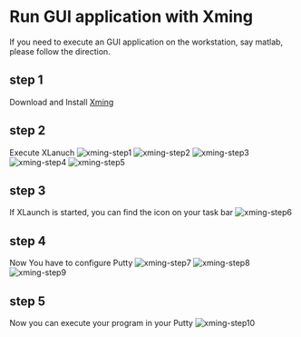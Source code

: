 # Run GUI application with Xming

If you need to execute an GUI application on the workstation, say matlab, please follow the direction.

## step 1
Download and Install [Xming](https://sourceforge.net/projects/xming/)
## step 2
Execute XLanuch
![xming-step1](https://drive.google.com/uc?export=download&id=17__JI6mSTtOpcS-WY6y5MHMhI_9C38g-)
![xming-step2](https://drive.google.com/uc?export=download&id=1-BtNwTlNRyOyR5QFmAEKSO_MHf2h4C_E)
![xming-step3](https://drive.google.com/uc?export=download&id=1RXmhNaXod9WCRWphGEwI4kiq-JJPunvS)
![xming-step4](https://drive.google.com/uc?export=download&id=17VwDuoGGH_2H8wrQCbo6iXf8Emo9y2bM)
![xming-step5](https://drive.google.com/uc?export=download&id=1T-heNE2IvXf6eN977t8Es_NBf-t41M4F)
## step 3
If XLaunch is started, you can find the icon on your task bar
![xming-step6](https://drive.google.com/uc?export=download&id=14hVCNu-XqJsFDzZ6qMrV1AIbHkLpjmfX)
## step 4
Now You have to configure Putty
![xming-step7](https://drive.google.com/uc?export=download&id=1wQ052yVWP24lbGk3HqS3AhaeJuDMCpmZ)
![xming-step8](https://drive.google.com/uc?export=download&id=1nEfp2iqwNJIs1Yh9AksbVsXpe7BztT_O)
![xming-step9](https://drive.google.com/uc?export=download&id=1FDJpQK-yybsV8DVhkIc5LjXUESsp_gnu)
## step 5
Now you can execute your program in your Putty
![xming-step10](https://drive.google.com/uc?export=download&id=1NROGJu-l722FK_iSTbVejwTDzPONmquc)
